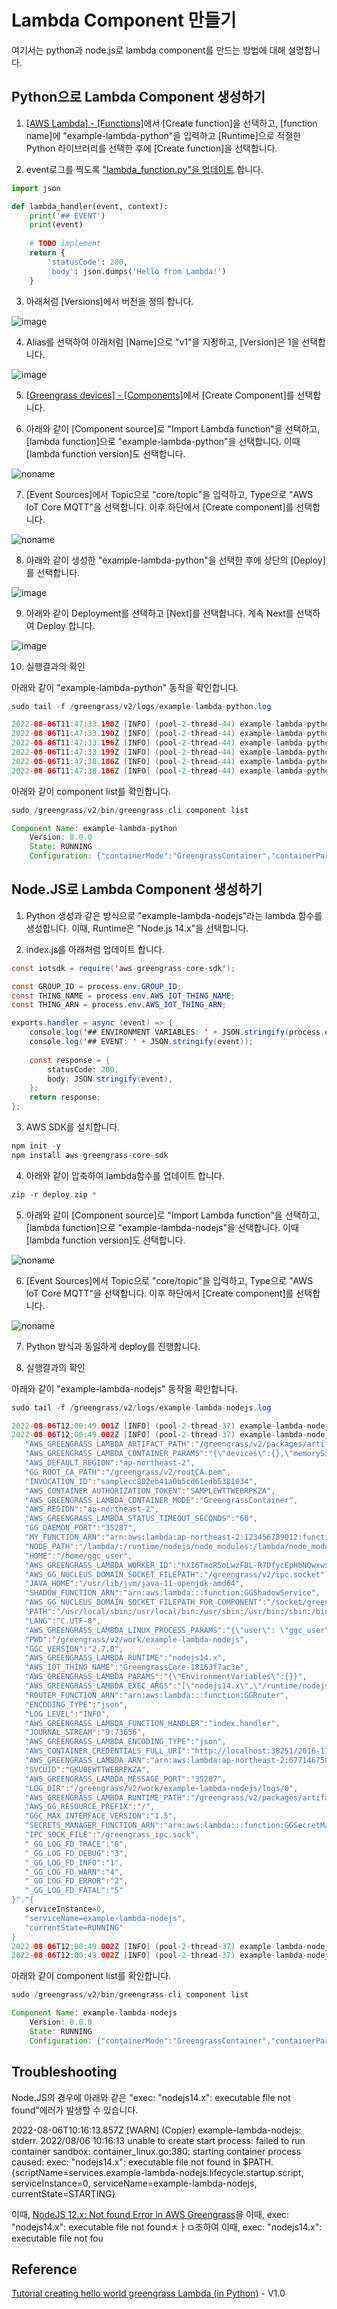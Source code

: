 # Lambda Component 만들기

여기서는 python과 node.js로 lambda component를 만드는 방법에 대해 설명합니다. 

## Python으로 Lambda Component 생성하기

1) [[AWS Lambda] - [Functions]](https://ap-northeast-2.console.aws.amazon.com/lambda/home?region=ap-northeast-2#/functions)에서 [Create function]을 선택하고, [function name]에 "example-lambda-python"을 입력하고 [Runtime]으로 적절한 Python 라이브러리를 선택한 후에 [Create function]을 선택합니다. 

2) event로그를 찍도록 ["lambda_function.py"을 업데이트](https://github.com/kyopark2014/iot-greengrass/blob/main/lambda/example-lambda-python/lambda_function.py) 합니다. 

```python
import json

def lambda_handler(event, context):  
    print('## EVENT') 
    print(event) 
    
    # TODO implement
    return {
        'statusCode': 200,
        'body': json.dumps('Hello from Lambda!')
    }
```

3) 아래처럼 [Versions]에서 버전을 정의 합니다. 

![image](https://user-images.githubusercontent.com/52392004/182875433-879f8e0a-331b-4435-ae31-3d13061bed88.png)

4) Alias를 선택하여 아래처럼 [Name]으로 "v1"을 지정하고, [Version]은 1을 선택합니다. 

![image](https://user-images.githubusercontent.com/52392004/182875925-48bdff5a-9d72-4ec0-9847-a5e77ee0821a.png)

5) [[Greengrass devices] - [Components]](https://ap-northeast-2.console.aws.amazon.com/iot/home?region=ap-northeast-2#/greengrass/v2/components)에서 [Create Component]를 선택합니다.

6) 아래와 같이 [Component source]로 "Import Lambda function"을 선택하고, [lambda function]으로 "example-lambda-python"을 선택합니다. 이때 [lambda function version]도 선택합니다. 

![noname](https://user-images.githubusercontent.com/52392004/183247347-52f6ccdb-e706-4824-9df2-a9659349635a.png)

7) [Event Sources]에서 Topic으로 "core/topic"을 입력하고, Type으로 "AWS IoT Core MQTT"을 선택합니다. 이후 하단에서 [Create component]를 선택합니다. 

![noname](https://user-images.githubusercontent.com/52392004/183247489-e0ebfd95-84f1-42dd-bbed-5eca16aca73a.png)

8) 아래와 같이 생성한 "example-lambda-python"을 선택한 후에 상단의 [Deploy]를 선택합니다. 

![image](https://user-images.githubusercontent.com/52392004/183247543-45e364f0-c63a-4bf4-87ff-fca8829e41ce.png)

9) 아래와 같이 Deployment를 선택하고 [Next]를 선택합니다. 계속 Next를 선택하여 Deploy 합니다. 

![image](https://user-images.githubusercontent.com/52392004/183247597-40027dbb-1c8a-483e-9cb4-4c6b9e173a8c.png)

10) 실행결과의 확인 

아래와 같이 "example-lambda-python" 동작을 확인합니다. 

```java
sudo tail -f /greengrass/v2/logs/example-lambda-python.log 
```

```java
2022-08-06T11:47:33.190Z [INFO] (pool-2-thread-44) example-lambda-python: lambda_function.py:4,## EVENT. {serviceInstance=0, serviceName=example-lambda-python, currentState=RUNNING}
2022-08-06T11:47:33.190Z [INFO] (pool-2-thread-44) example-lambda-python: lambda_function.py:5,{'msg': 'hello.world', 'date': '2022-08-06 11:47:33.178276'}. {serviceInstance=0, serviceName=example-lambda-python, currentState=RUNNING}
2022-08-06T11:47:33.196Z [INFO] (pool-2-thread-44) example-lambda-python: lambda_function.py:4,## EVENT. {serviceInstance=0, serviceName=example-lambda-python, currentState=RUNNING}
2022-08-06T11:47:33.199Z [INFO] (pool-2-thread-44) example-lambda-python: lambda_function.py:5,{'msg': 'hello.world', 'date': '2022-08-06 11:47:33.178276'}. {serviceInstance=0, serviceName=example-lambda-python, currentState=RUNNING}
2022-08-06T11:47:38.186Z [INFO] (pool-2-thread-44) example-lambda-python: lambda_function.py:4,## EVENT. {serviceInstance=0, serviceName=example-lambda-python, currentState=RUNNING}
2022-08-06T11:47:38.186Z [INFO] (pool-2-thread-44) example-lambda-python: lambda_function.py:5,{'timestamp': '2022-08-06 11:47:38.184188', 'value': 1028.39}. {serviceInstance=0, serviceName=example-lambda-python, currentState=RUNNING}
```

아래와 같이 component list를 확인합니다. 

```java
sudo /greengrass/v2/bin/greengrass-cli component list
```
```java
Component Name: example-lambda-python
    Version: 8.0.0
    State: RUNNING
    Configuration: {"containerMode":"GreengrassContainer","containerParams":{"devices":{},"memorySize":16384.0,"mountROSysfs":false,"volumes":{}},"inputPayloadEncodingType":"json","lambdaExecutionParameters":{"EnvironmentVariables":{}},"maxIdleTimeInSeconds":60.0,"maxInstancesCount":100.0,"maxQueueSize":1000.0,"pinned":true,"pubsubTopics":{"0":{"topic":"core/topic","type":"IOT_CORE"},"1":{"topic":"local/topic","type":"PUB_SUB"},"2":{"topic":"#","type":"IOT_CORE"}},"statusTimeoutInSeconds":60.0,"timeoutInSeconds":3.0}
```


## Node.JS로 Lambda Component 생성하기 

1) Python 생성과 같은 방식으로 "example-lambda-nodejs"라는 lambda 함수를 생성합니다. 이때, Runtime은 "Node.js 14.x"을 선택합니다. 

2) index.js를 아래처럼 업데이트 합니다.
```java
const iotsdk = require('aws-greengrass-core-sdk');

const GROUP_ID = process.env.GROUP_ID;
const THING_NAME = process.env.AWS_IOT_THING_NAME; 
const THING_ARN = process.env.AWS_IOT_THING_ARN; 

exports.handler = async (event) => {
    console.log('## ENVIRONMENT VARIABLES: ' + JSON.stringify(process.env));
    console.log('## EVENT: ' + JSON.stringify(event)); 
    
    const response = {
        statusCode: 200,
        body: JSON.stringify(event),
    };
    return response;
};
```
3) AWS SDK를 설치합니다. 

```c
npm init -y 
npm install aws-greengrass-core-sdk
```

4) 아래와 같이 압축하여 lambda함수를 업데이트 합니다. 

```c
zip -r deploy.zip *
```

5) 아래와 같이 [Component source]로 "Import Lambda function"을 선택하고, [lambda function]으로 "example-lambda-nodejs"을 선택합니다. 이때 [lambda function version]도 선택합니다. 

![noname](https://user-images.githubusercontent.com/52392004/183247263-b137f5f8-df6b-4fc6-b097-cddfb22ced32.png)

6) [Event Sources]에서 Topic으로 "core/topic"을 입력하고, Type으로 "AWS IoT Core MQTT"을 선택합니다. 이후 하단에서 [Create component]를 선택합니다. 

![noname](https://user-images.githubusercontent.com/52392004/183247489-e0ebfd95-84f1-42dd-bbed-5eca16aca73a.png)

7) Python 방식과 동일하게 deploy를 진행합니다. 

10) 실행결과의 확인 

아래와 같이 "example-lambda-nodejs" 동작을 확인합니다. 

```java
sudo tail -f /greengrass/v2/logs/example-lambda-nodejs.log 
```

```java
2022-08-06T12:00:49.001Z [INFO] (pool-2-thread-37) example-lambda-nodejs: START RequestId: 5750b6e8-63f6-441b-ba2d-3cae3fe339e9. {serviceInstance=0, serviceName=example-lambda-nodejs, currentState=RUNNING}
2022-08-06T12:00:49.002Z [INFO] (pool-2-thread-37) example-lambda-nodejs: ## ENVIRONMENT VARIABLES: {
   "AWS_GREENGRASS_LAMBDA_ARTIFACT_PATH":"/greengrass/v2/packages/artifacts-unarchived/example-lambda-nodejs/8.0.0/lambda-artifact",
   "AWS_GREENGRASS_LAMBDA_CONTAINER_PARAMS":"{\"devices\":{},\"memorySize\":16384,\"mountROSysfs\":false,\"volumes\":{}}",
   "AWS_DEFAULT_REGION":"ap-northeast-2",
   "GG_ROOT_CA_PATH":"/greengrass/v2/rootCA.pem",
   "INVOCATION_ID":"samplecc802eb41a0b5cd61edb5381034",
   "AWS_CONTAINER_AUTHORIZATION_TOKEN":"SAMPLEWTTWEBRPKZA",
   "AWS_GREENGRASS_LAMBDA_CONTAINER_MODE":"GreengrassContainer",
   "AWS_REGION":"ap-northeast-2",
   "AWS_GREENGRASS_LAMBDA_STATUS_TIMEOUT_SECONDS":"60",
   "GG_DAEMON_PORT":"35287",
   "MY_FUNCTION_ARN":"arn:aws:lambda:ap-northeast-2:123456789012:function:example-lambda-nodejs:9",
   "NODE_PATH":"/lambda/:/runtime/nodejs/node_modules:/lambda/node_modules",
   "HOME":"/home/ggc_user",
   "AWS_GREENGRASS_LAMBDA_WORKER_ID":"hXI6TmoR5oLwzFBL-R7DfycEpHbNQwxwx1w2Phfsifc",
   "AWS_GG_NUCLEUS_DOMAIN_SOCKET_FILEPATH":"/greengrass/v2/ipc.socket",
   "JAVA_HOME":"/usr/lib/jvm/java-11-openjdk-amd64",
   "SHADOW_FUNCTION_ARN":"arn:aws:lambda:::function:GGShadowService",
   "AWS_GG_NUCLEUS_DOMAIN_SOCKET_FILEPATH_FOR_COMPONENT":"/socket/greengrassv2_ipc.sock",
   "PATH":"/usr/local/sbin:/usr/local/bin:/usr/sbin:/usr/bin:/sbin:/bin:/snap/bin:/lambda/:/usr/bin:/usr/local/bin",
   "LANG":"C.UTF-8",
   "AWS_GREENGRASS_LAMBDA_LINUX_PROCESS_PARAMS":"{\"user\": \"ggc_user\",\"group\": \"ggc_group\"}",
   "PWD":"/greengrass/v2/work/example-lambda-nodejs",
   "GGC_VERSION":"2.7.0",
   "AWS_GREENGRASS_LAMBDA_RUNTIME":"nodejs14.x",
   "AWS_IOT_THING_NAME":"GreengrassCore-18163f7ac3e",
   "AWS_GREENGRASS_LAMBDA_PARAMS":"{\"EnvironmentVariables\":{}}",
   "AWS_GREENGRASS_LAMBDA_EXEC_ARGS":"[\"nodejs14.x\",\"/runtime/nodejs/lambda_nodejs_runtime.js\",\"--handler=index.handler\"]",
   "ROUTER_FUNCTION_ARN":"arn:aws:lambda:::function:GGRouter",
   "ENCODING_TYPE":"json",
   "LOG_LEVEL":"INFO",
   "AWS_GREENGRASS_LAMBDA_FUNCTION_HANDLER":"index.handler",
   "JOURNAL_STREAM":"9:73656",
   "AWS_GREENGRASS_LAMBDA_ENCODING_TYPE":"json",
   "AWS_CONTAINER_CREDENTIALS_FULL_URI":"http://localhost:38251/2016-11-01/credentialprovider/",
   "AWS_GREENGRASS_LAMBDA_ARN":"arn:aws:lambda:ap-northeast-2:677146750822:function:example-lambda-nodejs:9",
   "SVCUID":"GKU0EWTTWEBRPKZA",
   "AWS_GREENGRASS_LAMBDA_MESSAGE_PORT":"35287",
   "LOG_DIR":"/greengrass/v2/work/example-lambda-nodejs/logs/0",
   "AWS_GREENGRASS_LAMBDA_RUNTIME_PATH":"/greengrass/v2/packages/artifacts-unarchived/aws.greengrass.LambdaRuntimes/2.0.8/runtime/",
   "AWS_GG_RESOURCE_PREFIX":"/",
   "GGC_MAX_INTERFACE_VERSION":"1.5",
   "SECRETS_MANAGER_FUNCTION_ARN":"arn:aws:lambda:::function:GGSecretManager:1",
   "IPC_SOCK_FILE":"/greengrass_ipc.sock",
   "_GG_LOG_FD_TRACE":"6",
   "_GG_LOG_FD_DEBUG":"3",
   "_GG_LOG_FD_INFO":"1",
   "_GG_LOG_FD_WARN":"4",
   "_GG_LOG_FD_ERROR":"2",
   "_GG_LOG_FD_FATAL":"5"
}"."{
   serviceInstance=0,
   "serviceName=example-lambda-nodejs",
   "currentState=RUNNING"
}
2022-08-06T12:00:49.002Z [INFO] (pool-2-thread-37) example-lambda-nodejs: ## EVENT: {"msg":"hello.world","date":"2022-08-06 12:00:48.985047"}. {serviceInstance=0, serviceName=example-lambda-nodejs, currentState=RUNNING}
2022-08-06T12:00:49.002Z [INFO] (pool-2-thread-37) example-lambda-nodejs: End RequestId: 5750b6e8-63f6-441b-ba2d-3cae3fe339e9. {serviceInstance=0, serviceName=example-lambda-nodejs, currentState=RUNNING}
```


아래와 같이 component list를 확인합니다. 

```java
sudo /greengrass/v2/bin/greengrass-cli component list
```
```java
Component Name: example-lambda-nodejs
    Version: 8.0.0
    State: RUNNING
    Configuration: {"containerMode":"GreengrassContainer","containerParams":{"devices":{},"memorySize":16384.0,"mountROSysfs":false,"volumes":{}},"inputPayloadEncodingType":"json","lambdaExecutionParameters":{"EnvironmentVariables":{}},"maxIdleTimeInSeconds":60.0,"maxInstancesCount":100.0,"maxQueueSize":1000.0,"pinned":true,"pubsubTopics":{"0":{"topic":"core/topic","type":"IOT_CORE"}},"statusTimeoutInSeconds":60.0,"timeoutInSeconds":3.0}
```    

## Troubleshooting 

Node.JS의 경우에 아래와 같은 "exec: "nodejs14.x": executable file not found"에러가 발생할 수 있습니다. 


2022-08-06T10:16:13.857Z [WARN] (Copier) example-lambda-nodejs: stderr. 2022/08/06 10:16:13 unable to create start process: failed to run container sandbox: container_linux.go:380: starting container process caused: exec: "nodejs14.x": executable file not found in $PATH. {scriptName=services.example-lambda-nodejs.lifecycle.startup.script, serviceInstance=0, serviceName=example-lambda-nodejs, currentState=STARTING}

이때, [NodeJS 12.x: Not found Error in AWS Greengrass](https://stackoverflow.com/questions/64861329/nodejs-12-x-not-found-error-in-aws-greengrass)을 
이때, exec: "nodejs14.x": executable file not foundㅊㅏㅁ조하여 
이때, exec: "nodejs14.x": executable file not fou

## Reference

[Tutorial creating hello world greengrass Lambda (in Python)](https://www.youtube.com/watch?v=jvQsygmzov0) - V1.0

